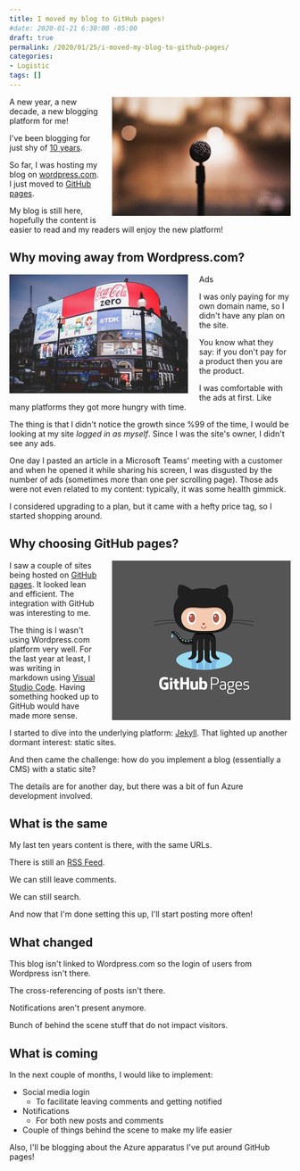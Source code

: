 ```yaml
---
title: I moved my blog to GitHub pages!
#date: 2020-01-21 6:30:00 -05:00
draft: true
permalink: /2020/01/25/i-moved-my-blog-to-github-pages/
categories:
- Logistic
tags: []
---
```

<img style="float:right;padding-left:20px;" title="From pexels.com" src="/assets/posts/2020/1/i-moved-my-blog-to-github-pages/mic.png" />

A new year, a new decade, a new blogging platform for me!

I've been blogging for just shy of [10 years](https://vincentlauzon.com/2010/04/21/moving-my-blog-here/).

So far, I was hosting my blog on [wordpress.com](https://wordpress.com/).  I just moved to [GitHub pages](https://pages.github.com/).

My blog is still here, hopefully the content is easier to read and my readers will enjoy the new platform!

## Why moving away from Wordpress.com?

<img style="float:left;padding-right:20px;" title="From pexels.com" src="/assets/posts/2020/1/i-moved-my-blog-to-github-pages/ads.jpg" />

Ads

I was only paying for my own domain name, so I didn't have any plan on the site.

You know what they say:  if you don't pay for a product then you are the product.

I was comfortable with the ads at first.  Like many platforms they got more hungry with time.

The thing is that I didn't notice the growth since %99 of the time, I would be looking at my site *logged in as myself*.  Since I was the site's owner, I didn't see any ads.

One day I pasted an article in a Microsoft Teams' meeting with a customer and when he opened it while sharing his screen, I was disgusted by the number of ads (sometimes more than one per scrolling page).  Those ads were not even related to my content:  typically, it was some health gimmick.

I considered upgrading to a plan, but it came with a hefty price tag, so I started shopping around.

## Why choosing GitHub pages?

<img style="float:right;padding-left:20px;" title="From pexels.com" src="/assets/posts/2020/1/i-moved-my-blog-to-github-pages/github-pages.png" />

I saw a couple of sites being hosted on [GitHub pages](https://pages.github.com/).  It looked lean and efficient.  The integration with GitHub was interesting to me.

The thing is I wasn't using Wordpress.com platform very well.  For the last year at least, I was writing in markdown using [Visual Studio Code](https://code.visualstudio.com/).  Having something hooked up to GitHub would have made more sense.

I started to dive into the underlying platform:  [Jekyll](https://jekyllrb.com/).  That lighted up another dormant interest:  static sites.

And then came the challenge:  how do you implement a blog (essentially a CMS) with a static site?

The details are for another day, but there was a bit of fun Azure development involved.

## What is the same

My last ten years content is there, with the same URLs.

There is still an [RSS Feed](/feed/).

We can still leave comments.

We can still search.

And now that I'm done setting this up, I'll start posting more often!

## What changed

This blog isn't linked to Wordpress.com so the login of users from Wordpress isn't there.

The cross-referencing of posts isn't there.

Notifications aren't present anymore.

Bunch of behind the scene stuff that do not impact visitors.

## What is coming

In the next couple of months, I would like to implement:

*   Social media login
    * To facilitate leaving comments and getting notified
* Notifications
    * For both new posts and comments
* Couple of things behind the scene to make my life easier

Also, I'll be blogging about the Azure apparatus I've put around GitHub pages!